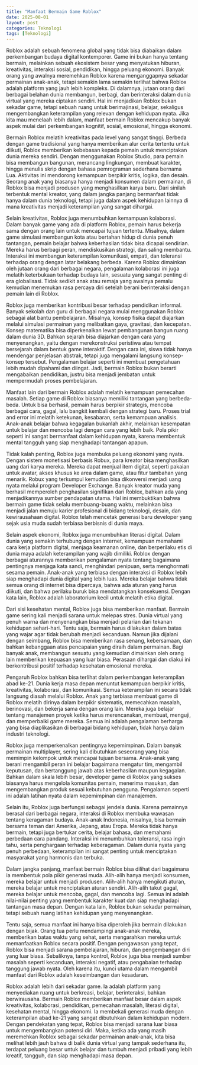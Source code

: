 ```yaml
---
title: "Manfaat Bermain Game Roblox"
date: 2025-08-01
layout: post
categories: Teknologi
tags: [Teknologi]
---
```

Roblox adalah sebuah fenomena global yang tidak bisa diabaikan dalam perkembangan budaya digital kontemporer. Game ini bukan hanya tentang bermain, melainkan sebuah ekosistem besar yang menyatukan hiburan, kreativitas, interaksi sosial, pendidikan, hingga peluang ekonomi. Banyak orang yang awalnya meremehkan Roblox karena menganggapnya sekadar permainan anak-anak, tetapi semakin lama semakin terlihat bahwa Roblox adalah platform yang jauh lebih kompleks. Di dalamnya, jutaan orang dari berbagai belahan dunia membangun, berbagi, dan berinteraksi dalam dunia virtual yang mereka ciptakan sendiri. Hal ini menjadikan Roblox bukan sekadar game, tetapi sebuah ruang untuk berimajinasi, belajar, sekaligus mengembangkan keterampilan yang relevan dengan kehidupan nyata. Jika kita mau menelaah lebih dalam, manfaat bermain Roblox mencakup banyak aspek mulai dari perkembangan kognitif, sosial, emosional, hingga ekonomi.

Bermain Roblox melatih kreativitas pada level yang sangat tinggi. Berbeda dengan game tradisional yang hanya memberikan alur cerita tertentu untuk diikuti, Roblox memberikan kebebasan kepada pemain untuk menciptakan dunia mereka sendiri. Dengan menggunakan Roblox Studio, para pemain bisa membangun bangunan, merancang lingkungan, membuat karakter, hingga menulis skrip dengan bahasa pemrograman sederhana bernama Lua. Aktivitas ini mendorong kemampuan berpikir kritis, logika, dan desain. Seorang anak yang biasanya hanya menjadi konsumen dalam permainan, di Roblox bisa menjadi produsen yang menghasilkan karya baru. Dari sinilah terbentuk mental kreator, yang dalam jangka panjang bermanfaat tidak hanya dalam dunia teknologi, tetapi juga dalam aspek kehidupan lainnya di mana kreativitas menjadi keterampilan yang sangat dihargai.

Selain kreativitas, Roblox juga menumbuhkan kemampuan kolaborasi. Dalam banyak game yang ada di platform Roblox, pemain harus bekerja sama dengan orang lain untuk mencapai tujuan tertentu. Misalnya, dalam game simulasi membangun kota atau bertahan hidup di dunia penuh tantangan, pemain belajar bahwa keberhasilan tidak bisa dicapai sendirian. Mereka harus berbagi peran, mendiskusikan strategi, dan saling membantu. Interaksi ini membangun keterampilan komunikasi, empati, dan toleransi terhadap orang dengan latar belakang berbeda. Karena Roblox dimainkan oleh jutaan orang dari berbagai negara, pengalaman kolaborasi ini juga melatih keterbukaan terhadap budaya lain, sesuatu yang sangat penting di era globalisasi. Tidak sedikit anak atau remaja yang awalnya pemalu kemudian menemukan rasa percaya diri setelah berani berinteraksi dengan pemain lain di Roblox.

Roblox juga memberikan kontribusi besar terhadap pendidikan informal. Banyak sekolah dan guru di berbagai negara mulai menggunakan Roblox sebagai alat bantu pembelajaran. Misalnya, konsep fisika dapat diajarkan melalui simulasi permainan yang melibatkan gaya, gravitasi, dan kecepatan. Konsep matematika bisa diperkenalkan lewat pembangunan bangun ruang dalam dunia 3D. Bahkan sejarah bisa diajarkan dengan cara yang menyenangkan, yaitu dengan merekonstruksi peristiwa atau tempat bersejarah dalam bentuk game interaktif. Dengan cara ini, siswa tidak hanya mendengar penjelasan abstrak, tetapi juga mengalami langsung konsep-konsep tersebut. Pengalaman belajar seperti ini membuat pengetahuan lebih mudah dipahami dan diingat. Jadi, bermain Roblox bukan berarti mengabaikan pendidikan, justru bisa menjadi jembatan untuk mempermudah proses pembelajaran.

Manfaat lain dari bermain Roblox adalah melatih kemampuan pemecahan masalah. Setiap game di Roblox biasanya memiliki tantangan yang berbeda-beda. Untuk bisa berhasil, pemain harus berpikir strategis, mencoba berbagai cara, gagal, lalu bangkit kembali dengan strategi baru. Proses trial and error ini melatih ketekunan, kesabaran, serta kemampuan analisis. Anak-anak belajar bahwa kegagalan bukanlah akhir, melainkan kesempatan untuk belajar dan mencoba lagi dengan cara yang lebih baik. Pola pikir seperti ini sangat bermanfaat dalam kehidupan nyata, karena membentuk mental tangguh yang siap menghadapi tantangan apapun.

Tidak kalah penting, Roblox juga membuka peluang ekonomi yang nyata. Dengan sistem monetisasi berbasis Robux, para kreator bisa menghasilkan uang dari karya mereka. Mereka dapat menjual item digital, seperti pakaian untuk avatar, akses khusus ke area dalam game, atau fitur tambahan yang menarik. Robux yang terkumpul kemudian bisa dikonversi menjadi uang nyata melalui program Developer Exchange. Banyak kreator muda yang berhasil memperoleh penghasilan signifikan dari Roblox, bahkan ada yang menjadikannya sumber pendapatan utama. Hal ini membuktikan bahwa bermain game tidak selalu membuang-buang waktu, melainkan bisa menjadi jalan menuju karier profesional di bidang teknologi, desain, dan kewirausahaan digital. Roblox telah mencetak generasi baru developer yang sejak usia muda sudah terbiasa berbisnis di dunia maya.

Selain aspek ekonomi, Roblox juga menumbuhkan literasi digital. Dalam dunia yang semakin terhubung dengan internet, kemampuan memahami cara kerja platform digital, menjaga keamanan online, dan berperilaku etis di dunia maya adalah keterampilan yang wajib dimiliki. Roblox dengan berbagai aturannya memberikan pengalaman nyata tentang bagaimana pentingnya menjaga kata sandi, menghindari penipuan, serta menghormati sesama pemain. Anak-anak yang terbiasa dengan interaksi di Roblox lebih siap menghadapi dunia digital yang lebih luas. Mereka belajar bahwa tidak semua orang di internet bisa dipercaya, bahwa ada aturan yang harus diikuti, dan bahwa perilaku buruk bisa mendatangkan konsekuensi. Dengan kata lain, Roblox adalah laboratorium kecil untuk melatih etika digital.

Dari sisi kesehatan mental, Roblox juga bisa memberikan manfaat. Bermain game sering kali menjadi sarana untuk melepas stres. Dunia virtual yang penuh warna dan menyenangkan bisa menjadi pelarian dari tekanan kehidupan sehari-hari. Tentu saja, bermain harus dilakukan dalam batas yang wajar agar tidak berubah menjadi kecanduan. Namun jika dijalani dengan seimbang, Roblox bisa memberikan rasa senang, kebersamaan, dan bahkan kebanggaan atas pencapaian yang diraih dalam permainan. Bagi banyak anak, membangun sesuatu yang kemudian dimainkan oleh orang lain memberikan kepuasan yang luar biasa. Perasaan dihargai dan diakui ini berkontribusi positif terhadap kesehatan emosional mereka.

Pengaruh Roblox bahkan bisa terlihat dalam perkembangan keterampilan abad ke-21. Dunia kerja masa depan menuntut kemampuan berpikir kritis, kreativitas, kolaborasi, dan komunikasi. Semua keterampilan ini secara tidak langsung diasah melalui Roblox. Anak yang terbiasa membuat game di Roblox melatih dirinya dalam berpikir sistematis, memecahkan masalah, berinovasi, dan bekerja sama dengan orang lain. Mereka juga belajar tentang manajemen proyek ketika harus merencanakan, membuat, menguji, dan memperbaiki game mereka. Semua ini adalah pengalaman berharga yang bisa diaplikasikan di berbagai bidang kehidupan, tidak hanya dalam industri teknologi.

Roblox juga memperkenalkan pentingnya kepemimpinan. Dalam banyak permainan multiplayer, sering kali dibutuhkan seseorang yang bisa memimpin kelompok untuk mencapai tujuan bersama. Anak-anak yang berani mengambil peran ini belajar bagaimana mengatur tim, mengambil keputusan, dan bertanggung jawab atas keberhasilan maupun kegagalan. Bahkan dalam skala lebih besar, developer game di Roblox yang sukses biasanya harus mengelola komunitas pemain, menerima masukan, dan mengembangkan produk sesuai kebutuhan pengguna. Pengalaman seperti ini adalah latihan nyata dalam kepemimpinan dan manajemen.

Selain itu, Roblox juga berfungsi sebagai jendela dunia. Karena pemainnya berasal dari berbagai negara, interaksi di Roblox membuka wawasan tentang keragaman budaya. Anak-anak Indonesia, misalnya, bisa bermain bersama teman dari Amerika, Jepang, atau Eropa. Mereka tidak hanya bermain, tetapi juga bertukar cerita, belajar bahasa, dan memahami perbedaan cara pandang. Interaksi ini menumbuhkan toleransi, rasa ingin tahu, serta penghargaan terhadap keberagaman. Dalam dunia nyata yang penuh perbedaan, keterampilan ini sangat penting untuk menciptakan masyarakat yang harmonis dan terbuka.

Dalam jangka panjang, manfaat bermain Roblox bisa dilihat dari bagaimana ia membentuk pola pikir generasi muda. Alih-alih hanya menjadi konsumen, mereka belajar untuk menjadi produsen. Alih-alih hanya mengikuti aturan, mereka belajar untuk menciptakan aturan sendiri. Alih-alih takut gagal, mereka belajar untuk mencoba, gagal, dan mencoba lagi. Semua ini adalah nilai-nilai penting yang membentuk karakter kuat dan siap menghadapi tantangan masa depan. Dengan kata lain, Roblox bukan sekadar permainan, tetapi sebuah ruang latihan kehidupan yang menyenangkan.

Tentu saja, semua manfaat ini hanya bisa diperoleh jika bermain dilakukan dengan bijak. Orang tua perlu mendampingi anak-anak mereka, memberikan batas waktu yang sehat, serta mengarahkan mereka untuk memanfaatkan Roblox secara positif. Dengan pengawasan yang tepat, Roblox bisa menjadi sarana pembelajaran, hiburan, dan pengembangan diri yang luar biasa. Sebaliknya, tanpa kontrol, Roblox juga bisa menjadi sumber masalah seperti kecanduan, interaksi negatif, atau pengabaian terhadap tanggung jawab nyata. Oleh karena itu, kunci utama dalam mengambil manfaat dari Roblox adalah keseimbangan dan kesadaran.

Roblox adalah lebih dari sekadar game. Ia adalah platform yang menyediakan ruang untuk berkreasi, belajar, berinteraksi, bahkan berwirausaha. Bermain Roblox memberikan manfaat besar dalam aspek kreativitas, kolaborasi, pendidikan, pemecahan masalah, literasi digital, kesehatan mental, hingga ekonomi. Ia membekali generasi muda dengan keterampilan abad ke-21 yang sangat dibutuhkan dalam kehidupan modern. Dengan pendekatan yang tepat, Roblox bisa menjadi sarana luar biasa untuk mengembangkan potensi diri. Maka, ketika ada yang masih meremehkan Roblox sebagai sekadar permainan anak-anak, kita bisa melihat lebih jauh bahwa di balik dunia virtual yang tampak sederhana itu, terdapat peluang besar untuk belajar dan tumbuh menjadi pribadi yang lebih kreatif, tangguh, dan siap menghadapi masa depan.
